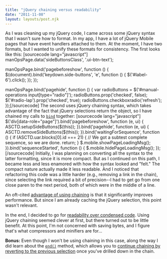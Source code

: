 ```yaml
---
title: "jQuery chaining versus readability"
date: "2011-11-08"
layout: layouts/post.njk
---
```


As I was cleaning up my jQuery code, I came across some jQuery syntax that I
wasn't sure how to format. In my app, I have a lot of jQuery Mobile pages that
have event handlers attached to them. At the moment, I have two formats, but I
wanted to unify these formats for consistency. The first looks like this:
\[sourcecode lang="javascript"\] manOpsPage.data('sideButtonsClass',
'.ui-btn-text');

manOpsPage.bind('pagebeforeshow', function () {
$(document).bind('keydown.side-buttons', 'e', function () { $('#label-6').click();
}); });

manOpsPage.bind('pagehide', function () { var radioButtons =
$('#manual-operations input\[type="radio"\]'); radioButtons.prop('checked', false); $('#radio-lap').prop('checked',
true); radioButtons.checkboxradio('refresh'); });\[/sourcecode\] The second uses
jQuery chaining syntax, which takes advantage of the fact that jQuery selections
return the object, so I have chained my calls to
[`bind`](http://api.jquery.com/bind/) together: \[sourcecode lang="javascript"\]
$('div\[data-role="page"\]').bind('pagebeforeshow', function (e, ui) { ASCTD.setupSideButtons($(this));
}).bind('pagehide', function (e, ui) {
ASCTD.removeSideButtons($(this)); }).bind('waitingForSequence', function () { if (ASCTD.uar.blocks\[0\].id === 21) { // We got a subtest complete sequence, so we are done. return; } $.mobile.showPageLoadingMsg();
}).bind('sequenceStarted', function () { \$.mobile.hidePageLoadingMsg();
});\[/sourcecode\] Initially, I was planning on converting all the syntax to the
latter formatting, since it is more compact. But as I continued on this path, I
became less and less enamored with how the syntax looked and "felt." The compact
nature actually made it less readable. And I noticed that refactoring this code
was a little harder (e.g., removing a link in the chain), since selecting the
link required a bit of precision--I had to get go from one close paren to the
next period, both of which were in the middle of a line.

An oft-cited
[advantage of using chaining](http://tobiasahlin.com/blog/quick-guide-chaining-in-jquery/)
is that it significantly improves performance. But since I am already caching
the jQuery selection, this point wasn't relevant.

In the end, I decided to go for
[readability over condensed code](http://davidwalsh.name/javascript-short-code).
Using jQuery chaining seemed clever at first, but there turned out to be little
benefit. At this point, I'm not concerned with saving bytes, and I figure that's
what compressors and minifiers are for...

**Bonus:** Even though I won't be using chaining in this case, along the way I
did learn about the [`end()`](http://api.jquery.com/end/) method, which allows
you to
[continue chaining by reverting to the previous selection](http://www.tvidesign.co.uk/blog/improve-your-jquery-25-excellent-tips.aspx#tip10)
once you've drilled down in the chain.

